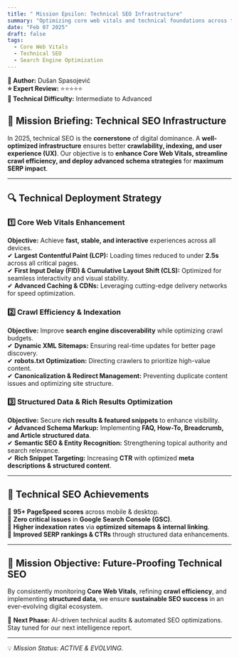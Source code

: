 ```yaml
---
title: " Mission Epsilon: Technical SEO Infrastructure"
summary: "Optimizing core web vitals and technical foundations across the digital universe. Performance metrics showing breakthrough acceleration."
date: "Feb 07 2025"
draft: false
tags:
  - Core Web Vitals
  - Technical SEO
  - Search Engine Optimization
---
```


**👤 Author:** Dušan Spasojević  
**⭐ Expert Review:** ⭐⭐⭐⭐⭐  
**🌟 Technical Difficulty:** Intermediate to Advanced

## 📡 Mission Briefing: Technical SEO Infrastructure

In 2025, technical SEO is the **cornerstone** of digital dominance. A **well-optimized infrastructure** ensures better **crawlability, indexing, and user experience (UX)**. Our objective is to **enhance Core Web Vitals, streamline crawl efficiency, and deploy advanced schema strategies** for **maximum SERP impact**.

---

## 🔍 Technical Deployment Strategy

### 1️⃣ Core Web Vitals Enhancement

**Objective:** Achieve **fast, stable, and interactive** experiences across all devices.  
✔ **Largest Contentful Paint (LCP):** Loading times reduced to under **2.5s** across all critical pages.  
✔ **First Input Delay (FID) & Cumulative Layout Shift (CLS):** Optimized for seamless interactivity and visual stability.  
✔ **Advanced Caching & CDNs:** Leveraging cutting-edge delivery networks for speed optimization.

### 2️⃣ Crawl Efficiency & Indexation

**Objective:** Improve **search engine discoverability** while optimizing crawl budgets.  
✔ **Dynamic XML Sitemaps:** Ensuring real-time updates for better page discovery.  
✔ **robots.txt Optimization:** Directing crawlers to prioritize high-value content.  
✔ **Canonicalization & Redirect Management:** Preventing duplicate content issues and optimizing site structure.

### 3️⃣ Structured Data & Rich Results Optimization

**Objective:** Secure **rich results & featured snippets** to enhance visibility.  
✔ **Advanced Schema Markup:** Implementing **FAQ, How-To, Breadcrumb, and Article structured data**.  
✔ **Semantic SEO & Entity Recognition:** Strengthening topical authority and search relevance.  
✔ **Rich Snippet Targeting:** Increasing **CTR** with optimized **meta descriptions & structured content**.

---

## 🚀 Technical SEO Achievements

📌 **95+ PageSpeed scores** across mobile & desktop.  
📌 **Zero critical issues** in **Google Search Console (GSC)**.  
📌 **Higher indexation rates** via **optimized sitemaps & internal linking**.  
📌 **Improved SERP rankings & CTRs** through structured data enhancements.

---

## 🎯 Mission Objective: Future-Proofing Technical SEO

By consistently monitoring **Core Web Vitals**, refining **crawl efficiency**, and implementing **structured data**, we ensure **sustainable SEO success** in an ever-evolving digital ecosystem.

📡 **Next Phase:** AI-driven technical audits & automated SEO optimizations. Stay tuned for our next intelligence report.

---

💡 _Mission Status: ACTIVE & EVOLVING._
